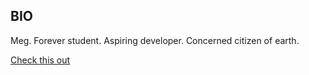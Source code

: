 ## BIO 

Meg. Forever student. Aspiring developer. Concerned citizen of earth. 

[Check this out](http://www.ipcc.ch/report/sr15/) 